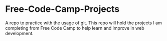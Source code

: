 # Free-Code-Camp-Projects
A repo to practice with the usage of git. This repo will hold the projects I am completing from Free Code Camp to help learn and improve in web development. 
